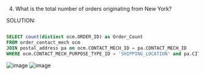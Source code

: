 4. What is the total number of orders originating from New York?

SOLUTION:
```sql

SELECT count(distinct ocm.ORDER_ID) as Order_Count 
FROM order_contact_mech ocm
JOIN postal_address pa on ocm.CONTACT_MECH_ID = pa.CONTACT_MECH_ID 
WHERE ocm.CONTACT_MECH_PURPOSE_TYPE_ID = 'SHIPPING_LOCATION' and pa.CITY = 'NEW YORK';

```
![image](https://github.com/dextro19/Training_Assignment/assets/157474091/438f2b93-f77b-4349-a19d-765a87364ff6)
![image](https://github.com/dextro19/Training_Assignment/assets/157474091/6ea21159-5c92-4fbe-b233-dc2340bf65cd)
